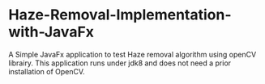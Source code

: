 # Haze-Removal-Implementation-with-JavaFx

A Simple JavaFx application to test Haze removal algorithm using openCV librairy.
This application runs under jdk8 and does not need a prior installation of OpenCV.
